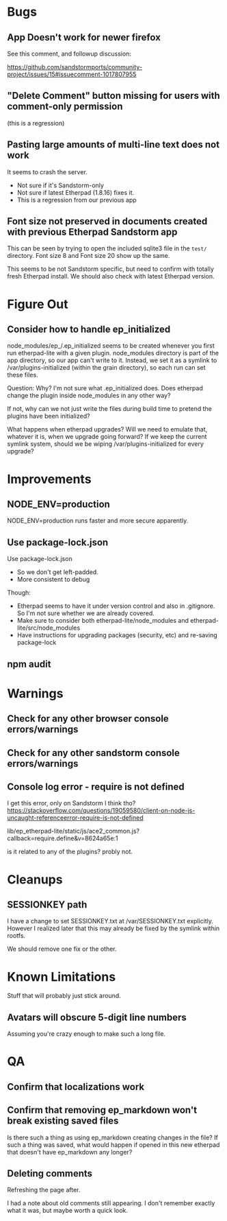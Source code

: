 # Bugs

## App Doesn't work for newer firefox

See this comment, and followup discussion:

https://github.com/sandstormports/community-project/issues/15#issuecomment-1017807955

## "Delete Comment" button missing for users with comment-only permission

(this is a regression)

## Pasting large amounts of multi-line text does not work

It seems to crash the server.

* Not sure if it's Sandstorm-only
* Not sure if latest Etherpad (1.8.16) fixes it.
* This is a regression from our previous app

## Font size not preserved in documents created with previous Etherpad Sandstorm app

This can be seen by trying to open the included sqlite3 file in the `test/` directory. Font size 8 and Font size 20 show up the same.

This seems to be not Sandstorm specific, but need to confirm with totally fresh Etherpad install. We should also check with latest Etherpad version.

# Figure Out

## Consider how to handle ep_initialized

node_modules/ep_<pluginname>/.ep_initialized seems to be created whenever you first run etherpad-lite with a given plugin. node_modules directory is part of the app directory, so our app can't write to it. Instead, we set it as a symlink to /var/plugins-initialized (within the grain directory), so each run can set these files.

Question: Why? I'm not sure what .ep_initialized does. Does etherpad change the plugin inside node_modules in any other way?

If not, why can we not just write the files during build time to pretend the plugins have been initialized?

What happens when etherpad upgrades? Will we need to emulate that, whatever it is, when we upgrade going forward? If we keep the current symlink system, should we be wiping /var/plugins-initialized for every upgrade?

# Improvements

## NODE_ENV=production

NODE_ENV=production runs faster and more secure apparently.

## Use package-lock.json

Use package-lock.json

* So we don't get left-padded.
* More consistent to debug

Though:

* Etherpad seems to have it under version control and also in .gitignore. So I'm not sure whether we are already covered.
* Make sure to consider both etherpad-lite/node_modules and etherpad-lite/src/node_modules
* Have instructions for upgrading packages (security, etc) and re-saving package-lock

## npm audit

# Warnings

## Check for any other browser console errors/warnings

## Check for any other sandstorm console errors/warnings

## Console log error - require is not defined

I get this error, only on Sandstorm I think tho?
https://stackoverflow.com/questions/19059580/client-on-node-js-uncaught-referenceerror-require-is-not-defined

lib/ep_etherpad-lite/static/js/ace2_common.js?callback=require.define&v=8624a65e:1

is it related to any of the plugins? probly not.

# Cleanups

## SESSIONKEY path

I have a change to set SESSIONKEY.txt at /var/SESSIONKEY.txt explicitly. However I realized later that this may already be fixed by the symlink within rootfs.

We should remove one fix or the other.

# Known Limitations

Stuff that will probably just stick around.

## Avatars will obscure 5-digit line numbers

Assuming you're crazy enough to make such a long file.

# QA

## Confirm that localizations work

## Confirm that removing ep_markdown won't break existing saved files

Is there such a thing as using ep_markdown creating changes in the file? If such a thing was saved, what would happen if opened in this new etherpad that doesn't have ep_markdown any longer?

## Deleting comments

Refreshing the page after.

I had a note about old comments still appearing. I don't remember exactly what it was, but maybe worth a quick look.

